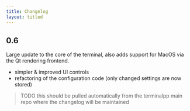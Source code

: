```yaml
---
title: Changelog
layout: titled
---
```


## 0.6

Large update to the core of the terminal, also adds support for MacOS via the Qt rendering frontend.

- simpler & improved UI controls
- refactoring of the configuration code (only changed settings are now stored)

> TODO this should be pulled automatically from the terminalpp main repo where the changelog will be maintained
